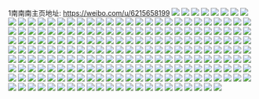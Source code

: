 1南南南主页地址: https://weibo.com/u/6215658199 
![](https://wx4.sinaimg.cn/mw2000/006MEgDBgy1h8z2cdf1ytj32c03404qr.jpg) 
![](https://wx4.sinaimg.cn/mw2000/006MEgDBgy1h8z2clmullj32c033ghdw.jpg) 
![](https://wx4.sinaimg.cn/mw2000/006MEgDBgy1h8z2d9iqk0j32c033zhdw.jpg) 
![](https://wx4.sinaimg.cn/mw2000/006MEgDBgy1h8z2dxinonj32c02c0e81.jpg) 
![](https://wx4.sinaimg.cn/mw2000/006MEgDBgy1h8z2dt29fzj32c033zhdw.jpg) 
![](https://wx4.sinaimg.cn/mw2000/006MEgDBgy1h8z2camjaqj32c2340x6r.jpg) 
![](https://wx4.sinaimg.cn/mw2000/006MEgDBgy1h8xx6jljwuj32c031v4qs.jpg) 
![](https://wx4.sinaimg.cn/mw2000/006MEgDBgy1h8xx6o9uk8j32c0340npf.jpg) 
![](https://wx4.sinaimg.cn/mw2000/006MEgDBgy1h8xx6tfen6j32c0340u0z.jpg) 
![](https://wx4.sinaimg.cn/mw2000/006MEgDBgy1h8xx6e05b0j326b2rr4qr.jpg) 
![](https://wx4.sinaimg.cn/mw2000/006MEgDBgy1h8x8ws4szrj32c0340qv6.jpg) 
![](https://wx4.sinaimg.cn/mw2000/006MEgDBgy1h8x8wxo2csj32c0340hdy.jpg) 
![](https://wx4.sinaimg.cn/mw2000/006MEgDBgy1h8x8x24evvj32c0340b2b.jpg) 
![](https://wx4.sinaimg.cn/mw2000/006MEgDBgy1h8x8x67ni9j323u35sx6p.jpg) 
![](https://wx4.sinaimg.cn/mw2000/006MEgDBgy1h8x8x7scs0j32q7334hdt.jpg) 
![](https://wx4.sinaimg.cn/mw2000/006MEgDBgy1h8x8xdcn99j335s23u4qp.jpg) 
![](https://wx4.sinaimg.cn/mw2000/006MEgDBgy1h8x8xmyf71j31sc2dshdu.jpg) 
![](https://wx4.sinaimg.cn/mw2000/006MEgDBgy1h8xan73hcyj31sc2cyhdu.jpg) 
![](https://wx4.sinaimg.cn/mw2000/006MEgDBgy1h8xanbs3cjj31sc2dskjm.jpg) 
![](https://wx4.sinaimg.cn/mw2000/006MEgDBgy1h8wbku7bz5j326i313b2a.jpg) 
![](https://wx4.sinaimg.cn/mw2000/006MEgDBgy1h8wbkxan42j32c033yb2a.jpg) 
![](https://wx4.sinaimg.cn/mw2000/006MEgDBgy1h8wbl1zyg2j32c1340qv8.jpg) 
![](https://wx4.sinaimg.cn/mw2000/006MEgDBgy1h8wbkspz7jj32c23404qs.jpg) 
![](https://wx4.sinaimg.cn/mw2000/006MEgDBgy1h8v5m153v7j325k2v0b2c.jpg) 
![](https://wx4.sinaimg.cn/mw2000/006MEgDBgy1h8v5lxdl4vj32c03407wk.jpg) 
![](https://wx4.sinaimg.cn/mw2000/006MEgDBgy1h8v5m6b6cnj321n2q77wl.jpg) 
![](https://wx4.sinaimg.cn/mw2000/006MEgDBgy1h8v5m9mij6j32c2340qv6.jpg) 
![](https://wx4.sinaimg.cn/mw2000/006MEgDBgy1h8v5mitk9jj326f2wkhdz.jpg) 
![](https://wx4.sinaimg.cn/mw2000/006MEgDBgy1h8v5mcuwwcj32c2340npe.jpg) 
![](https://wx4.sinaimg.cn/mw2000/006MEgDBgy1h8v5mkbbjaj31nq1t7x6p.jpg) 
![](https://wx4.sinaimg.cn/mw2000/006MEgDBgy1h8v5mnt4xrj31zg2n9x6q.jpg) 
![](https://wx4.sinaimg.cn/mw2000/006MEgDBly1h8nqu2uo3mj30w61sckjl.jpg) 
![](https://wx4.sinaimg.cn/mw2000/006MEgDBly1h8nqu65ng2j31pk3264qw.jpg) 
![](https://wx4.sinaimg.cn/mw2000/006MEgDBly1h8gsaumf4mj31sc2dskjl.jpg) 
![](https://wx4.sinaimg.cn/mw2000/006MEgDBly1h8gsatiwvrj31sc2dshdt.jpg) 
![](https://wx4.sinaimg.cn/mw2000/006MEgDBly1h8e99s97jlj31sc2dsx6p.jpg) 
![](https://wx4.sinaimg.cn/mw2000/006MEgDBly1h8e99vbq1dj31sc2dsu0x.jpg) 
![](https://wx4.sinaimg.cn/mw2000/006MEgDBly1h7nmmihbagj326f2wkb2a.jpg) 
![](https://wx4.sinaimg.cn/mw2000/006MEgDBly1h7nmmpxy5pj32c03407wi.jpg) 
![](https://wx4.sinaimg.cn/mw2000/006MEgDBly1h7nmmmwh4ej326u2x7npk.jpg) 
![](https://wx4.sinaimg.cn/mw2000/006MEgDBly1h7nmmtxd4qj31wu2jvb2f.jpg) 
![](https://wx4.sinaimg.cn/mw2000/006MEgDBly1h7nmmxc8ntj32c0340b2b.jpg) 
![](https://wx4.sinaimg.cn/mw2000/006MEgDBly1h7nmn2qa8gj32c0340hdw.jpg) 
![](https://wx4.sinaimg.cn/mw2000/006MEgDBly1h7nmmfhs8dj32802yo7wj.jpg) 
![](https://wx4.sinaimg.cn/mw2000/006MEgDBly1h7nmn5aboej31sc2ds4qq.jpg) 
![](https://wx4.sinaimg.cn/mw2000/006MEgDBly1h7nmn88dqmj31sc2ds1ky.jpg) 
![](https://wx4.sinaimg.cn/mw2000/006MEgDBly1h7nmncfoo6j31n32dshdu.jpg) 
![](https://wx4.sinaimg.cn/mw2000/006MEgDBly1h7nmneq0uvj320s231hdt.jpg) 
![](https://wx4.sinaimg.cn/mw2000/006MEgDBly1h7nmnfuyauj30yt1584e7.jpg) 
![](https://wx4.sinaimg.cn/mw2000/006MEgDBgy1h6jyqamiwuj30u0140gy4.jpg) 
![](https://wx4.sinaimg.cn/mw2000/006MEgDBgy1h6jyqbwi7wj30u0141k2l.jpg) 
![](https://wx4.sinaimg.cn/mw2000/006MEgDBgy1h6jyqd8f3sj30u0140ajp.jpg) 
![](https://wx4.sinaimg.cn/mw2000/006MEgDBgy1h6jyqe8hi8j30u0140qey.jpg) 
![](https://wx4.sinaimg.cn/mw2000/006MEgDBgy1h6jyqdpi6wj30u01407f4.jpg) 
![](https://wx4.sinaimg.cn/mw2000/006MEgDBgy1h6jyqa16rij30u01404a9.jpg) 
![](https://wx4.sinaimg.cn/mw2000/006MEgDBgy1h6gru7dpm3j326s2x27wj.jpg) 
![](https://wx4.sinaimg.cn/mw2000/006MEgDBgy1h6gru97z7sj32c0340qv7.jpg) 
![](https://wx4.sinaimg.cn/mw2000/006MEgDBgy1h6grualf6oj32602w17wj.jpg) 
![](https://wx4.sinaimg.cn/mw2000/006MEgDBgy1h6grucvrntj325e2v7atb.jpg) 
![](https://wx4.sinaimg.cn/mw2000/006MEgDBgy1h6gruf4svhj31sc2ds15l.jpg) 
![](https://wx4.sinaimg.cn/mw2000/006MEgDBgy1h6grv9b99bj32762xk1d8.jpg) 
![](https://wx4.sinaimg.cn/mw2000/006MEgDBly1h636ny4pdtj32c02ulx6q.jpg) 
![](https://wx4.sinaimg.cn/mw2000/006MEgDBly1h636nwzy9oj32c02c0qp3.jpg) 
![](https://wx4.sinaimg.cn/mw2000/006MEgDBly1h636o0z7cij32c0340kjo.jpg) 
![](https://wx4.sinaimg.cn/mw2000/006MEgDBly1h5qobc7045j32dc35se83.jpg) 
![](https://wx4.sinaimg.cn/mw2000/006MEgDBly1h5qobg3xhej32rz2p3hdu.jpg) 
![](https://wx4.sinaimg.cn/mw2000/006MEgDBly1h5qobngghuj31sc1scu0x.jpg) 
![](https://wx4.sinaimg.cn/mw2000/006MEgDBly1h3oaikd1goj32c0340u0y.jpg) 
![](https://wx4.sinaimg.cn/mw2000/006MEgDBly1h3oaig4j5nj32c02c01ky.jpg) 
![](https://wx4.sinaimg.cn/mw2000/006MEgDBly1h3oaim8jf6j32c02c01ky.jpg) 
![](https://wx4.sinaimg.cn/mw2000/006MEgDBly1h3oain2jacj32c02c0qv5.jpg) 
![](https://wx4.sinaimg.cn/mw2000/006MEgDBly1h3oaiibbioj324x2nve83.jpg) 
![](https://wx4.sinaimg.cn/mw2000/006MEgDBly1h3oainr2xdj32c02c0qv5.jpg) 
![](https://wx4.sinaimg.cn/mw2000/006MEgDBly1h3oaiqafdvj32c02c0qv5.jpg) 
![](https://wx4.sinaimg.cn/mw2000/006MEgDBly1h3oaipko9gj32c03404qs.jpg) 
![](https://wx4.sinaimg.cn/mw2000/006MEgDBly1h3oaiziw3sj32c02c0qv5.jpg) 
![](https://wx4.sinaimg.cn/mw2000/006MEgDBly1h3dcqacp77j30r0106jyl.jpg) 
![](https://wx4.sinaimg.cn/mw2000/006MEgDBly1h1xk8mnoggj32802yo4qw.jpg) 
![](https://wx4.sinaimg.cn/mw2000/006MEgDBly1h1xk8ga8t4j32802yo1l4.jpg) 
![](https://wx4.sinaimg.cn/mw2000/006MEgDBly1h1xk8ras2pj32802yoe88.jpg) 
![](https://wx4.sinaimg.cn/mw2000/006MEgDBgy1h0lcxxpdw1j32c0340npf.jpg) 
![](https://wx4.sinaimg.cn/mw2000/006MEgDBgy1h0lcxtejpqj32c033zhdw.jpg) 
![](https://wx4.sinaimg.cn/mw2000/006MEgDBgy1h0lcxw1buxj32c03401l0.jpg) 
![](https://wx4.sinaimg.cn/mw2000/006MEgDBgy1h0lcxot7unj31qd2haqv8.jpg) 
![](https://wx4.sinaimg.cn/mw2000/006MEgDBgy1h0lcy6x4bzj32c03407wm.jpg) 
![](https://wx4.sinaimg.cn/mw2000/006MEgDBgy1h0lcxcl7e6j32c0340nph.jpg) 
![](https://wx4.sinaimg.cn/mw2000/006MEgDBgy1h0lcxfte4pj32c03401l0.jpg) 
![](https://wx4.sinaimg.cn/mw2000/006MEgDBgy1h0lcy0lh4fj32c0340u11.jpg) 
![](https://wx4.sinaimg.cn/mw2000/006MEgDBgy1h0lcxk2ty0j32c0340u0z.jpg) 
![](https://wx4.sinaimg.cn/mw2000/006MEgDBgy1h0cosby8k0j322o33y4qs.jpg) 
![](https://wx4.sinaimg.cn/mw2000/006MEgDBgy1h0coseoe5tj322o33yx6q.jpg) 
![](https://wx4.sinaimg.cn/mw2000/006MEgDBgy1h0cosjesy3j322o33yu10.jpg) 
![](https://wx4.sinaimg.cn/mw2000/006MEgDBgy1h0cosmwvawj322o33y1l0.jpg) 
![](https://wx4.sinaimg.cn/mw2000/006MEgDBgy1h0cosqt17lj322o33y4qs.jpg) 
![](https://wx4.sinaimg.cn/mw2000/006MEgDBgy1h0cosvp8cij322o33zb2c.jpg) 
![](https://wx4.sinaimg.cn/mw2000/006MEgDBgy1h0cot2iihlj322o33y7wj.jpg) 
![](https://wx4.sinaimg.cn/mw2000/006MEgDBgy1h0cot7ivkqj32802yo7wj.jpg) 
![](https://wx4.sinaimg.cn/mw2000/006MEgDBgy1h0cos7vetwj322o33ye84.jpg) 
![](https://wx4.sinaimg.cn/mw2000/006MEgDBgy1h07gf6vmp3j32c02dw1kz.jpg) 
![](https://wx4.sinaimg.cn/mw2000/006MEgDBgy1h07geujqarj32c02c0e83.jpg) 
![](https://wx4.sinaimg.cn/mw2000/006MEgDBgy1h07gfc027jj328o28o7wi.jpg) 
![](https://wx4.sinaimg.cn/mw2000/006MEgDBgy1h07gfhqrfcj32c02c0u0y.jpg) 
![](https://wx4.sinaimg.cn/mw2000/006MEgDBgy1h07gfrp8ffj32c0340b2a.jpg) 
![](https://wx4.sinaimg.cn/mw2000/006MEgDBgy1h07gfmg34dj32c02c0kjm.jpg) 
![](https://wx4.sinaimg.cn/mw2000/006MEgDBgy1h07gfxrpnwj32c02c0kjm.jpg) 
![](https://wx4.sinaimg.cn/mw2000/006MEgDBgy1h07ggbjn43j32c02c0npf.jpg) 
![](https://wx4.sinaimg.cn/mw2000/006MEgDBgy1h07gg4yk3tj32c02c0qv7.jpg) 
![](https://wx4.sinaimg.cn/mw2000/006MEgDBgy1h07gd70u2rj327a349b2c.jpg) 
![](https://wx4.sinaimg.cn/mw2000/006MEgDBgy1h07gbttir1j32b735snph.jpg) 
![](https://wx4.sinaimg.cn/mw2000/006MEgDBgy1h07gej5ucmj324o2y5nph.jpg) 
![](https://wx4.sinaimg.cn/mw2000/006MEgDBgy1h07gcitq8hj32dc35sqvb.jpg) 
![](https://wx4.sinaimg.cn/mw2000/006MEgDBgy1h07gcxnpdzj32c0340hdv.jpg) 
![](https://wx4.sinaimg.cn/mw2000/006MEgDBgy1h07gdu12bvj329a35shdx.jpg) 
![](https://wx4.sinaimg.cn/mw2000/006MEgDBgy1h07gdd45xdj32c02c0b2b.jpg) 
![](https://wx4.sinaimg.cn/mw2000/006MEgDBgy1h07gdw8nvej32c02c0b29.jpg) 
![](https://wx4.sinaimg.cn/mw2000/006MEgDBgy1h07geowa8aj32c02c0hdu.jpg) 
![](https://wx4.sinaimg.cn/mw2000/006MEgDBgy1h07g8hleqfj32c02c0npf.jpg) 
![](https://wx4.sinaimg.cn/mw2000/006MEgDBgy1h07g8w7auhj32552557wj.jpg) 
![](https://wx4.sinaimg.cn/mw2000/006MEgDBgy1h07g8pf34hj32c02c0hdw.jpg) 
![](https://wx4.sinaimg.cn/mw2000/006MEgDBgy1h07ga3awdfj32bk35se86.jpg) 
![](https://wx4.sinaimg.cn/mw2000/006MEgDBgy1h07g9d4datj32c02fox6s.jpg) 
![](https://wx4.sinaimg.cn/mw2000/006MEgDBgy1h07gaehcsnj32c03404qr.jpg) 
![](https://wx4.sinaimg.cn/mw2000/006MEgDBgy1h07g8z76vsj32c02c0x6p.jpg) 
![](https://wx4.sinaimg.cn/mw2000/006MEgDBgy1h07gaxp2drj32ao35s1l3.jpg) 
![](https://wx4.sinaimg.cn/mw2000/006MEgDBgy1h07gb2ps9ij32c0340npd.jpg) 
![](https://wx4.sinaimg.cn/mw2000/006MEgDBgy1h07g6iso6hj325o2vkqv6.jpg) 
![](https://wx4.sinaimg.cn/mw2000/006MEgDBgy1h07g6q7u7dj32c02c0qv6.jpg) 
![](https://wx4.sinaimg.cn/mw2000/006MEgDBgy1h07g6mf6ebj325k22gx6p.jpg) 
![](https://wx4.sinaimg.cn/mw2000/006MEgDBgy1h07g72afknj31sc2dse83.jpg) 
![](https://wx4.sinaimg.cn/mw2000/006MEgDBgy1h07g7djisvj32802yonpf.jpg) 
![](https://wx4.sinaimg.cn/mw2000/006MEgDBgy1h07g7xxlbtj31sc2dskjn.jpg) 
![](https://wx4.sinaimg.cn/mw2000/006MEgDBgy1h07g64pirgj32c02c0b2b.jpg) 
![](https://wx4.sinaimg.cn/mw2000/006MEgDBgy1h07g876z58j321u2c07wi.jpg) 
![](https://wx4.sinaimg.cn/mw2000/006MEgDBgy1h07g7jqeonj32c02c0npf.jpg) 
![](https://wx4.sinaimg.cn/mw2000/006MEgDBgy1h07g3oqav6j32c02c0npf.jpg) 
![](https://wx4.sinaimg.cn/mw2000/006MEgDBgy1h07g3gwavuj32c02c0kjn.jpg) 
![](https://wx4.sinaimg.cn/mw2000/006MEgDBgy1h07g3zfqx1j32242247wi.jpg) 
![](https://wx4.sinaimg.cn/mw2000/006MEgDBgy1h07g35rwc5j32c02c01kz.jpg) 
![](https://wx4.sinaimg.cn/mw2000/006MEgDBgy1h07g3vpgphj327z27zx6q.jpg) 
![](https://wx4.sinaimg.cn/mw2000/006MEgDBgy1h07g2y7t8yj32c02c0npe.jpg) 
![](https://wx4.sinaimg.cn/mw2000/006MEgDBgy1h07g44ya4dj32c02c0e83.jpg) 
![](https://wx4.sinaimg.cn/mw2000/006MEgDBgy1h07g4fumm7j32c02c0npf.jpg) 
![](https://wx4.sinaimg.cn/mw2000/006MEgDBgy1h07g4a4y7cj327x27xqv6.jpg) 
![](https://wx4.sinaimg.cn/mw2000/006MEgDBgy1h07fxwvi4tj32c03404qq.jpg) 
![](https://wx4.sinaimg.cn/mw2000/006MEgDBgy1h07fy0a8bkj32c0340hdt.jpg) 
![](https://wx4.sinaimg.cn/mw2000/006MEgDBgy1h07fy5vli7j32c02c0hdu.jpg) 
![](https://wx4.sinaimg.cn/mw2000/006MEgDBgy1h07fyabfagj32c02c0e82.jpg) 
![](https://wx4.sinaimg.cn/mw2000/006MEgDBgy1h07fydcvp7j324k24ke81.jpg) 
![](https://wx4.sinaimg.cn/mw2000/006MEgDBgy1h07fylctkqj31sc1sc1ky.jpg) 
![](https://wx4.sinaimg.cn/mw2000/006MEgDBgy1h07fynv8jcj32c0340hdt.jpg) 
![](https://wx4.sinaimg.cn/mw2000/006MEgDBgy1h07fz1lbduj32c02c07wj.jpg) 
![](https://wx4.sinaimg.cn/mw2000/006MEgDBgy1h07g0htgq6j32c02c0npf.jpg) 
![](https://wx4.sinaimg.cn/mw2000/006MEgDBly1gz4zlqc10rj32c03401l0.jpg) 
![](https://wx4.sinaimg.cn/mw2000/006MEgDBly1gz4zlzp8rhj32c03404qs.jpg) 
![](https://wx4.sinaimg.cn/mw2000/006MEgDBly1gz4zljnpfaj32802yokjo.jpg) 
![](https://wx4.sinaimg.cn/mw2000/006MEgDBly1gz4zlv05g3j32c0340x6r.jpg) 
![](https://wx4.sinaimg.cn/mw2000/006MEgDBly1gxuaxt5p41j30zo1be7wh.jpg) 
![](https://wx4.sinaimg.cn/mw2000/006MEgDBly1gtou3lu2gpj32c02c0u10.jpg) 
![](https://wx4.sinaimg.cn/mw2000/006MEgDBly1gsret9ei8bj32c02c0x6r.jpg) 
![](https://wx4.sinaimg.cn/mw2000/006MEgDBly1gsretfhd0cj31w12u3kjn.jpg) 
![](https://wx4.sinaimg.cn/mw2000/006MEgDBly1gsret5a2z2j32yo280e83.jpg) 
![](https://wx4.sinaimg.cn/mw2000/006MEgDBly1gsretc7fc0j32c02c0e83.jpg) 
![](https://wx4.sinaimg.cn/mw2000/006MEgDBly1gqssme3t5aj32c02c07t3.jpg) 
![](https://wx4.sinaimg.cn/mw2000/006MEgDBly1gqcxnvz5ynj30hs0h0mza.jpg) 
![](https://wx4.sinaimg.cn/mw2000/006MEgDBly1gq2yyva66aj32c02c0npj.jpg) 
![](https://wx4.sinaimg.cn/mw2000/006MEgDBly1gq2yzl7t6bj32c02c01l4.jpg) 
![](https://wx4.sinaimg.cn/mw2000/006MEgDBly1gq2yycsoirj322h2ccnot.jpg) 
![](https://wx4.sinaimg.cn/mw2000/006MEgDBly1gq2yz07f8nj32c0340u0x.jpg) 
![](https://wx4.sinaimg.cn/mw2000/006MEgDBly1gq2yzpdxm9j32c02c0axg.jpg) 
![](https://wx4.sinaimg.cn/mw2000/006MEgDBly1gq2yzy5u9mj32bz28tu0y.jpg) 
![](https://wx4.sinaimg.cn/mw2000/006MEgDBly1gp81lvpeawj32c0340npj.jpg) 
![](https://wx4.sinaimg.cn/mw2000/006MEgDBly1gp81lgkrh7j32c03407wn.jpg) 
![](https://wx4.sinaimg.cn/mw2000/006MEgDBly1gp81mmk9cbj32c03404qz.jpg) 
![](https://wx4.sinaimg.cn/mw2000/006MEgDBly1gp81o8h10wj32c0340npq.jpg) 
![](https://wx4.sinaimg.cn/mw2000/006MEgDBly1gp81kvmv11j32c0340qv9.jpg) 
![](https://wx4.sinaimg.cn/mw2000/006MEgDBly1gp81oxgorgj32c02c04qp.jpg) 
![](https://wx4.sinaimg.cn/mw2000/006MEgDBly1gp81p26c6nj32c02c04qp.jpg) 
![](https://wx4.sinaimg.cn/mw2000/006MEgDBly1gp81osshxtj32c0340nph.jpg) 
![](https://wx4.sinaimg.cn/mw2000/006MEgDBly1gp81p76jnuj32c02c0kjl.jpg) 
![](https://wx4.sinaimg.cn/mw2000/006MEgDBly1gnkvz9shz7j31400u0q9f.jpg) 
![](https://wx4.sinaimg.cn/mw2000/006MEgDBly1gneypd1f5wj30u0140k8e.jpg) 
![](https://wx4.sinaimg.cn/mw2000/006MEgDBly1gneyq8joj2j30u011idoy.jpg) 
![](https://wx4.sinaimg.cn/mw2000/006MEgDBly1gnbyhr92cfj30u00u0tjy.jpg) 
![](https://wx4.sinaimg.cn/mw2000/006MEgDBly1gmpw96qy7kj30u00u0tgv.jpg) 
![](https://wx4.sinaimg.cn/mw2000/006MEgDBly1gmk5y4ubk9j32c02c07wi.jpg) 
![](https://wx4.sinaimg.cn/mw2000/006MEgDBly1gmk5y679p4j32c0340b2b.jpg) 
![](https://wx4.sinaimg.cn/mw2000/006MEgDBly1gmk5y3yqk8j327o2y81ky.jpg) 
![](https://wx4.sinaimg.cn/mw2000/006MEgDBly1gmk5y7onezj32c03404qr.jpg) 
![](https://wx4.sinaimg.cn/mw2000/006MEgDBly1gmk5y8wdbjj32c0340kjn.jpg) 
![](https://wx4.sinaimg.cn/mw2000/006MEgDBly1gmk0k5n915j32c0340e82.jpg) 
![](https://wx4.sinaimg.cn/mw2000/006MEgDBly1gmk0k7kt74j324i2u0x6p.jpg) 
![](https://wx4.sinaimg.cn/mw2000/006MEgDBly1gmk0k6kpf8j32c03407wi.jpg) 
![](https://wx4.sinaimg.cn/mw2000/006MEgDBly1gmk0k8cdhoj32722xfhdt.jpg) 
![](https://wx4.sinaimg.cn/mw2000/006MEgDBly1gidt76ivqhj30u00u0wmb.jpg) 
![](https://wx4.sinaimg.cn/mw2000/006MEgDBly1gidt762ezej31400u0n79.jpg) 
![](https://wx4.sinaimg.cn/mw2000/006MEgDBly1gidt775bsmj30u00u07de.jpg) 
![](https://wx4.sinaimg.cn/mw2000/006MEgDBly1gidt781c4zj30u00u0k0g.jpg) 
![](https://wx4.sinaimg.cn/mw2000/006MEgDBly1gg1n87r0ngj30ta131158.jpg) 
![](https://wx4.sinaimg.cn/mw2000/006MEgDBly1gg1n877do3j30u0140gzh.jpg) 
![](https://wx4.sinaimg.cn/mw2000/006MEgDBly1gfzhwt4uivj30u70u0dmf.jpg) 
![](https://wx4.sinaimg.cn/mw2000/006MEgDBly1gf6ogjxsp7j30u00u0wk2.jpg) 
![](https://wx4.sinaimg.cn/mw2000/006MEgDBly1gf6ogjazasj30u00u0tf6.jpg) 
![](https://wx4.sinaimg.cn/mw2000/006MEgDBly1gf6ogkkb4vj30u00u0tei.jpg) 
![](https://wx4.sinaimg.cn/mw2000/006MEgDBly1gee566b0ucj30u00urtk5.jpg) 
![](https://wx4.sinaimg.cn/mw2000/006MEgDBly1gee565104sj30u00vi14c.jpg) 
